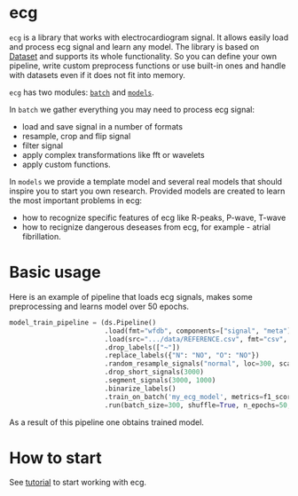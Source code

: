 # ecg

```ecg``` is a library that works with electrocardiogram signal. It allows easily load and process ecg signal and learn any model. 
The library is based on [Dataset](https://github.com/analysiscenter/dataset/blob/master/README.md) and supports its whole functionality. 
So you can define your own pipeline, write custom preprocess functions or use built-in ones and handle with datasets even if it does not fit into memory.

```ecg``` has two modules: [```batch```](doc/batch.md) and [```models```](doc/models.md). 

In ```batch``` we gather everything you may need to process ecg signal:
* load and save signal in a number of formats
* resample, crop and flip signal
* filter signal
* apply complex transformations like fft or wavelets
* apply custom functions.

In ```models``` we provide a template model and several real models that should inspire you to start you own research.
Provided models are created to learn the most important problems in ecg:
* how to recognize specific features of ecg like R-peaks, P-wave, T-wave
* how to recignize dangerous deseases from ecg, for example - atrial fibrillation.

# Basic usage

Here is an example of pipeline that loads ecg signals, makes some preprocessing and learns model over 50 epochs.
```python
model_train_pipeline = (ds.Pipeline()
                        .load(fmt="wfdb", components=["signal", "meta"])
                        .load(src=".../data/REFERENCE.csv", fmt="csv", components="target")
                        .drop_labels(["~"])
                        .replace_labels({"N": "NO", "O": "NO"})
                        .random_resample_signals("normal", loc=300, scale=10)
                        .drop_short_signals(3000)
                        .segment_signals(3000, 1000)
                        .binarize_labels()
                        .train_on_batch('my_ecg_model', metrics=f1_score, average='macro')
                        .run(batch_size=300, shuffle=True, n_epochs=50, prefetch=0))
```
As a result of this pipeline one obtains trained model.

# How to start

See [tutorial](https://github.com/analysiscenter/ecg/blob/unify_models/doc/tutorial.md) to start working with ecg.
